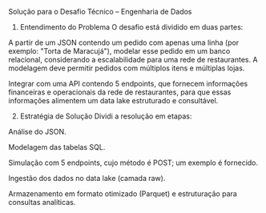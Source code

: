Solução para o Desafio Técnico – Engenharia de Dados
1. Entendimento do Problema
O desafio está dividido em duas partes:

A partir de um JSON contendo um pedido com apenas uma linha (por exemplo: "Torta de Maracujá"), modelar esse pedido em um banco relacional, considerando a escalabilidade para uma rede de restaurantes. A modelagem deve permitir pedidos com múltiplos itens e múltiplas lojas.

Integrar com uma API contendo 5 endpoints, que fornecem informações financeiras e operacionais da rede de restaurantes, para que essas informações alimentem um data lake estruturado e consultável.

2. Estratégia de Solução
Dividi a resolução em etapas:

Análise do JSON.

Modelagem das tabelas SQL.

Simulação com 5 endpoints, cujo método é POST; um exemplo é fornecido.

Ingestão dos dados no data lake (camada raw).

Armazenamento em formato otimizado (Parquet) e estruturação para consultas analíticas.